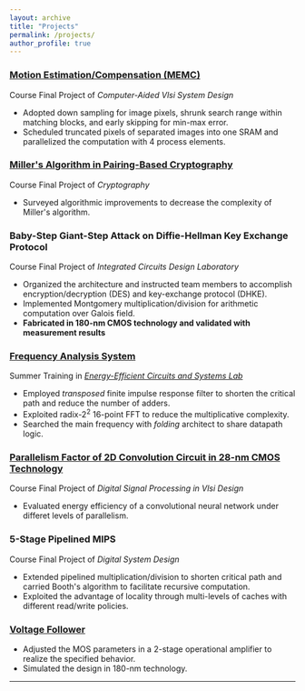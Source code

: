 ```yaml
---
layout: archive
title: "Projects"
permalink: /projects/
author_profile: true
---
```


### [Motion Estimation/Compensation (MEMC)](https://pojenchen.github.io/files/memc.pdf)  
Course Final Project of *Computer-Aided Vlsi System Design*  
- Adopted down sampling for image pixels, shrunk search range within matching blocks, and early skipping for min-max error.  
- Scheduled truncated pixels of separated images into one SRAM and parallelized the computation with 4 process elements.  

### [Miller's Algorithm in Pairing-Based Cryptography](https://pojenchen.github.io/files/pairing.pdf)  
Course Final Project of *Cryptography*  
- Surveyed algorithmic improvements to decrease the complexity of Miller's algorithm.  

### Baby-Step Giant-Step Attack on Diffie-Hellman Key Exchange Protocol  
Course Final Project of *Integrated Circuits Design Laboratory*  
- Organized the architecture and instructed team members to accomplish encryption/decryption (DES) and key-exchange protocol (DHKE).  
- Implemented Montgomery multiplication/division for arithmetic computation over Galois field.  
- **Fabricated in 180-nm CMOS technology and validated with measurement results**  

### [Frequency Analysis System](https://pojenchen.github.io/files/fft.pdf)  
Summer Training in [*Energy-Efficient Circuits and Systems Lab*](https://sites.google.com/eecs.ee.ntu.edu.tw/eecslab)  
- Employed *transposed* finite impulse response filter to shorten the critical path and reduce the number of adders.  
- Exploited radix-$2^2$ 16-point FFT to reduce the multiplicative complexity.  
- Searched the main frequency with *folding* architect to share datapath logic.  

### [Parallelism Factor of 2D Convolution Circuit in 28-nm CMOS Technology](https://pojenchen.github.io/files/conv.pdf)  
Course Final Project of *Digital Signal Processing in Vlsi Design*  
- Evaluated energy efficiency of a convolutional neural network under differet levels of parallelism.  

### 5-Stage Pipelined MIPS  
Course Final Project of *Digital System Design*  
- Extended pipelined multiplication/division to shorten critical path and carried Booth's algorithm to facilitate recursive computation.  
- Exploited the advantage of locality through multi-levels of caches with different read/write policies.  

### [Voltage Follower](https://pojenchen.github.io/files/follower.pdf)  
- Adjusted the MOS parameters in a 2-stage operational amplifier to realize the specified behavior.  
- Simulated the design in 180-nm technology.  

---